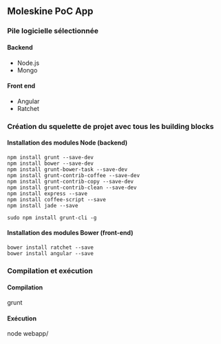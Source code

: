 ## Moleskine PoC App

### Pile logicielle sélectionnée

#### Backend

* Node.js
* Mongo

#### Front end

* Angular
* Ratchet

### Création du squelette de projet avec tous les building blocks

#### Installation des modules Node (backend)

```
npm install grunt --save-dev
npm install bower --save-dev
npm install grunt-bower-task --save-dev
npm install grunt-contrib-coffee --save-dev
npm install grunt-contrib-copy --save-dev
npm install grunt-contrib-clean --save-dev
npm install express --save
npm install coffee-script --save
npm install jade --save

sudo npm install grunt-cli -g
```

#### Installation des modules Bower (front-end)

```
bower install ratchet --save
bower install angular --save
```

### Compilation et exécution

#### Compilation

grunt

#### Exécution

node webapp/